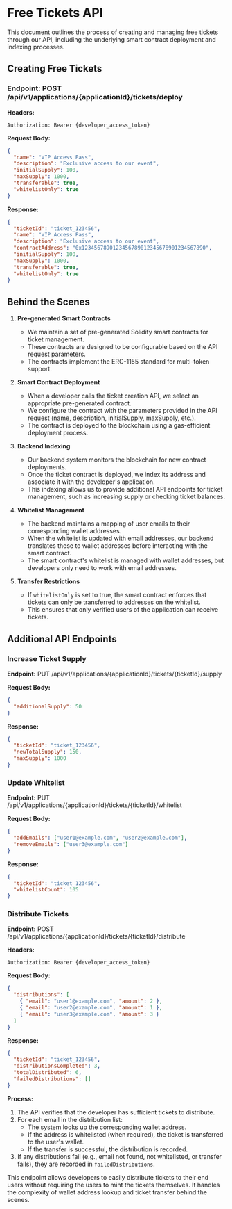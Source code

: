 # Free Tickets API

This document outlines the process of creating and managing free tickets through our API, including the underlying smart contract deployment and indexing processes.

## Creating Free Tickets

### Endpoint: POST /api/v1/applications/{applicationId}/tickets/deploy

**Headers:**

```
Authorization: Bearer {developer_access_token}
```

**Request Body:**

```json
{
  "name": "VIP Access Pass",
  "description": "Exclusive access to our event",
  "initialSupply": 100,
  "maxSupply": 1000,
  "transferable": true,
  "whitelistOnly": true
}
```

**Response:**

```json
{
  "ticketId": "ticket_123456",
  "name": "VIP Access Pass",
  "description": "Exclusive access to our event",
  "contractAddress": "0x1234567890123456789012345678901234567890",
  "initialSupply": 100,
  "maxSupply": 1000,
  "transferable": true,
  "whitelistOnly": true
}
```

## Behind the Scenes

1. **Pre-generated Smart Contracts**

   - We maintain a set of pre-generated Solidity smart contracts for ticket management.
   - These contracts are designed to be configurable based on the API request parameters.
   - The contracts implement the ERC-1155 standard for multi-token support.

2. **Smart Contract Deployment**

   - When a developer calls the ticket creation API, we select an appropriate pre-generated contract.
   - We configure the contract with the parameters provided in the API request (name, description, initialSupply, maxSupply, etc.).
   - The contract is deployed to the blockchain using a gas-efficient deployment process.

3. **Backend Indexing**

   - Our backend system monitors the blockchain for new contract deployments.
   - Once the ticket contract is deployed, we index its address and associate it with the developer's application.
   - This indexing allows us to provide additional API endpoints for ticket management, such as increasing supply or checking ticket balances.

4. **Whitelist Management**

   - The backend maintains a mapping of user emails to their corresponding wallet addresses.
   - When the whitelist is updated with email addresses, our backend translates these to wallet addresses before interacting with the smart contract.
   - The smart contract's whitelist is managed with wallet addresses, but developers only need to work with email addresses.

5. **Transfer Restrictions**
   - If `whitelistOnly` is set to true, the smart contract enforces that tickets can only be transferred to addresses on the whitelist.
   - This ensures that only verified users of the application can receive tickets.

## Additional API Endpoints

### Increase Ticket Supply

**Endpoint:** PUT /api/v1/applications/{applicationId}/tickets/{ticketId}/supply

**Request Body:**

```json
{
  "additionalSupply": 50
}
```

**Response:**

```json
{
  "ticketId": "ticket_123456",
  "newTotalSupply": 150,
  "maxSupply": 1000
}
```

### Update Whitelist

**Endpoint:** PUT /api/v1/applications/{applicationId}/tickets/{ticketId}/whitelist

**Request Body:**

```json
{
  "addEmails": ["user1@example.com", "user2@example.com"],
  "removeEmails": ["user3@example.com"]
}
```

**Response:**

```json
{
  "ticketId": "ticket_123456",
  "whitelistCount": 105
}
```

### Distribute Tickets

**Endpoint:** POST /api/v1/applications/{applicationId}/tickets/{ticketId}/distribute

**Headers:**

```
Authorization: Bearer {developer_access_token}
```

**Request Body:**

```json
{
  "distributions": [
    { "email": "user1@example.com", "amount": 2 },
    { "email": "user2@example.com", "amount": 1 },
    { "email": "user3@example.com", "amount": 3 }
  ]
}
```

**Response:**

```json
{
  "ticketId": "ticket_123456",
  "distributionsCompleted": 3,
  "totalDistributed": 6,
  "failedDistributions": []
}
```

**Process:**

1. The API verifies that the developer has sufficient tickets to distribute.
2. For each email in the distribution list:
   - The system looks up the corresponding wallet address.
   - If the address is whitelisted (when required), the ticket is transferred to the user's wallet.
   - If the transfer is successful, the distribution is recorded.
3. If any distributions fail (e.g., email not found, not whitelisted, or transfer fails), they are recorded in `failedDistributions`.

This endpoint allows developers to easily distribute tickets to their end users without requiring the users to mint the tickets themselves. It handles the complexity of wallet address lookup and ticket transfer behind the scenes.
